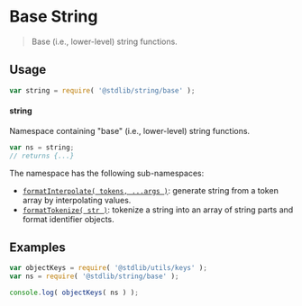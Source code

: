 <!--

@license Apache-2.0

Copyright (c) 2022 The Stdlib Authors.

Licensed under the Apache License, Version 2.0 (the "License");
you may not use this file except in compliance with the License.
You may obtain a copy of the License at

   http://www.apache.org/licenses/LICENSE-2.0

Unless required by applicable law or agreed to in writing, software
distributed under the License is distributed on an "AS IS" BASIS,
WITHOUT WARRANTIES OR CONDITIONS OF ANY KIND, either express or implied.
See the License for the specific language governing permissions and
limitations under the License.

-->

# Base String

> Base (i.e., lower-level) string functions.

<section class="usage">

## Usage

```javascript
var string = require( '@stdlib/string/base' );
```

#### string

Namespace containing "base" (i.e., lower-level) string functions.

```javascript
var ns = string;
// returns {...}
```

The namespace has the following sub-namespaces:

<!-- <toc pattern="*"> -->

<div class="namespace-toc">

-   <span class="signature">[`formatInterpolate( tokens, ...args )`][@stdlib/string/base/format-interpolate]</span><span class="delimiter">: </span><span class="description">generate string from a token array by interpolating values.</span>
-   <span class="signature">[`formatTokenize( str )`][@stdlib/string/base/format-tokenize]</span><span class="delimiter">: </span><span class="description">tokenize a string into an array of string parts and format identifier objects.</span>

</div>

<!-- </toc> -->

</section>

<!-- /.usage -->

<!-- Package notes. Make sure to keep an empty line after the `section` element and another before the `/section` close. -->

<section class="notes">

</section>

<!-- /.notes -->

<section class="examples">

## Examples

<!-- TODO: better examples -->

<!-- eslint no-undef: "error" -->

```javascript
var objectKeys = require( '@stdlib/utils/keys' );
var ns = require( '@stdlib/string/base' );

console.log( objectKeys( ns ) );
```

</section>

<!-- /.examples -->

<!-- Section for related `stdlib` packages. Do not manually edit this section, as it is automatically populated. -->

<section class="related">

</section>

<!-- /.related -->

<!-- Section for all links. Make sure to keep an empty line after the `section` element and another before the `/section` close. -->

<section class="links">

<!-- <toc-links> -->

[@stdlib/string/base/format-interpolate]: https://github.com/stdlib-js/string/tree/main/base/format-interpolate

[@stdlib/string/base/format-tokenize]: https://github.com/stdlib-js/string/tree/main/base/format-tokenize

<!-- </toc-links> -->

</section>

<!-- /.links -->
